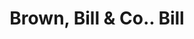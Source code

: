 ---
doi: 10.7916/D88K8N5H
date_other: '1874'
date_other_textual: '1874'
form: printed ephemera
genre:
- Invoices
name:
- Brown, Bill & Co.
object_in_context_url: https://biggert.cul.columbia.edu/items/view/ave_biggert_01175
subject_hierarchical_geographic:
- Ogdensburg, New York, United States
subject_name:
- Brown, Bill & Co.
title: Brown, Bill & Co.. Bill
sort_title: Brown, Bill & Co.. Bill
call_number: ave_biggert_01175
coordinates:
- 44.7,-75.48333333333333
pid: ave_biggert_01175
identifiers: ave_biggert_01175
thumbnail: https://derivativo-3.library.columbia.edu/iiif/2/ldpd:343399/full/!256,256/0/native.jpg
permalink: /biggert/ave_biggert_01175/
layout: iiif-image-page
---